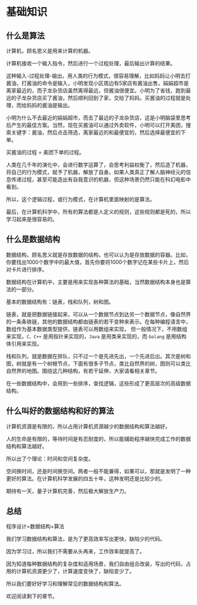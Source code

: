 # 基础知识

## 什么是算法

计算机，顾名思义是用来计算的机器。

计算机接收一个输入指令，然后进行一个过程处理，最后输出计算的结果。

这种输入-过程处理-输出，用人类的行为模式，很容易理解，比如妈妈让小明去打酱油，打酱油的命令是输入，小明发现小区周边有5家店有酱油出售，娟娟超市是离家最近的，而子龙杂货店虽然离得最远，但酱油很便宜。小明为了省钱，跑到最远的子龙杂货店买了酱油，然后顺利回到了家，交给了妈妈。买酱油的过程就是处理，而给妈妈的酱油是输出。

小明为什么不去最近的娟娟超市，而去了最远的子龙杂货店，这是小明脑袋里思考后产生的最佳方案。当然，现在买酱油可以通过外卖软件，小明可以打开美团，搜索关键字：酱油，然后点击筛选，离家最近的和最便宜的，然后选择最便宜的下单。

买酱油的过程 = 美团下单的过程。

人类在几千年的演化中，会进行数字运算了，会思考利益权衡了，然后造了机器，将自己的行为模式，赋予了机器，解放了自身。如果人类真正了解人脑神经元的信息传递过程，甚至可能造出有自我意识的机器，但这种场景仍然只能在科幻电影中看到。

所以，这个逻辑过程，或行为模式，在计算机里面映射的是算法。

最后，在计算机科学中，所有的算法都是人定义的规则，这些规则都是死的，所以学习起来是很容易的。

## 什么是数据结构

数据结构，顾名思义就是存放数据的结构，也可以认为是存放数据的容器。比如，你要找出1000个数字中的最大值，首先你要将1000个数字记在某些卡片上，然后对卡片进行排序。

数据结构在计算机中，主要是用来实现各种算法的基础，当然数据结构本身也是算法的一部分。

基本的数据结构有：链表，栈和队列，树和图。

链表，就是把数据链接起来，可以从一个数据节点到达另一个数据节点，像自然界的一条条铁链，其他的数据结构都由链表的若干变种来表示。在每种编程语言中，数组作为基本数据类型提供，链表可以用数组来实现， 但一般情况下，不用数组来实现，`C、C++` 是用指针来实现的，`Java` 是用类来实现的，而 `Golang` 是用结构体引用来实现。

栈和队列，就是数据在排队，只不过一个是先进先出，一个先进后出。其次是树和图，树就是有一个树根节点，下面有很多子节点，类比自然界的树，图则可以类比自然界的地图。围绕这几种结构，有若干延伸，大家请看相关章节。

在一些数据结构中，会用到一些排序，查找逻辑，这些形成了更高层次的高级数据结构。

## 什么叫好的数据结构和好的算法

计算机资源是有限的，所以占用计算机资源越少的数据结构和算法越好。

人的生命是有限的，等待时间是有忍耐度的，所以能辅助程序越快完成工作的数据结构和算法越好。

所以出了个理论：时间和空间复杂度。

空间换时间，还是时间换空间。两者一般不能兼得，如果可以，那就是发明了一种更好的算法。在计算机科学发展的四五十年，这种发明还是比较少的。

期待有一天，量子计算机完善，然后极大解放生产力。

## 总结

程序设计=数据结构+算法

我们学习数据结构和算法，是为了更高效率写出更快，缺陷少的代码。

因为学习过，所以我们不需要从头再来，工作效率就提高了。

因为知道每种数据结构的复杂度和适用场景，我们自由组合改装，写出的代码，占用的计算机资源更少了，计算速度变快了，缺陷变少了。

所以我们要好好学习和理解常见的数据结构和算法。

欢迎阅读剩下的章节。

